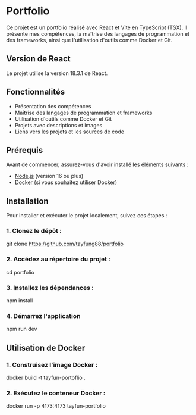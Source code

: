 # Portfolio

Ce projet est un portfolio réalisé avec React et Vite en TypeScript (TSX). Il présente mes compétences, la maîtrise des langages de programmation et des frameworks, ainsi que l'utilisation d'outils comme Docker et Git.

## Version de React

Le projet utilise la version 18.3.1 de React.

## Fonctionnalités

- Présentation des compétences
- Maîtrise des langages de programmation et frameworks
- Utilisation d'outils comme Docker et Git
- Projets avec descriptions et images
- Liens vers les projets et les sources de code

## Prérequis

Avant de commencer, assurez-vous d'avoir installé les éléments suivants :

- [Node.js](https://nodejs.org/) (version 16 ou plus)
- [Docker](https://www.docker.com/) (si vous souhaitez utiliser Docker)

## Installation

Pour installer et exécuter le projet localement, suivez ces étapes :

### 1. Clonez le dépôt :

git clone https://github.com/tayfung88/portfolio

### 2. Accédez au répertoire du projet :

cd portfolio

### 3. Installez les dépendances :

npm install

### 4. Démarrez l'application

npm run dev

## Utilisation de Docker 

### 1. Construisez l'image Docker : 

docker build -t tayfun-portoflio .

### 2. Exécutez le conteneur Docker : 

docker run -p 4173:4173 tayfun-portfolio 
